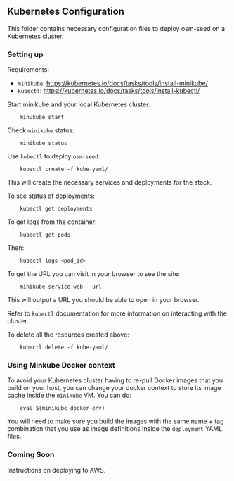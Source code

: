 ## Kubernetes Configuration

This folder contains necessary configuration files to deploy osm-seed on a Kubernetes cluster.

### Setting up

Requirements:

  - `minikube`: https://kubernetes.io/docs/tasks/tools/install-minikube/
  - `kubectl`: https://kubernetes.io/docs/tasks/tools/install-kubectl/

Start minikube and your local Kubernetes cluster:

```
    minukube start
```

Check `minikube` status:

```
    minikube status
```

Use `kubectl` to deploy `osm-seed`:

```
    kubectl create -f kube-yaml/
```

This will create the necessary services and deployments for the stack.

To see status of deployments:

```
    kubectl get deployments
```

To get logs from the container:

```
    kubectl get pods
```

Then:

```
    kubectl logs <pod_id>
```

To get the URL you can visit in your browser to see the site:

```
    minikube service web --url
```

This will output a URL you should be able to open in your browser.

Refer to `kubectl` documentation for more information on interacting with the cluster.

To delete all the resources created above:

```
    kubectl delete -f kube-yaml/
```

### Using Minkube Docker context

To avoid your Kubernetes cluster having to re-pull Docker images that you build on your host, you can change your docker context to store its image cache inside the `minikube` VM. You can do:

```
    eval $(minikube docker-env)
```

You will need to make sure you build the images with the same name + tag combination that you use as image definitions inside the `deployment` YAML files.

### Coming Soon

Instructions on deploying to AWS.
